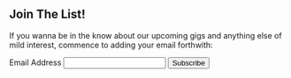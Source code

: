 <h2>Join The List!</h2>

<p>If you wanna be in the know about our upcoming gigs and anything else of mild interest, commence to adding your email forthwith:</p>

<!-- Begin MailChimp Signup Form -->
<!--[if IE]>
<style type="text/css" media="screen">
	#mc_embed_signup fieldset {position: relative;}
	#mc_embed_signup legend {position: absolute; top: -1em; left: .2em;}
</style>
<![endif]--> 
<!--[if IE 7]>
<style type="text/css" media="screen">
	.mc-field-group {overflow:visible;}
</style>
<![endif]-->
<script type="text/javascript" src="http://ajax.googleapis.com/ajax/libs/jquery/1.2.6/jquery.min.js"></script>
<script type="text/javascript" src="http://downloads.mailchimp.com/js/jquery.validate.js"></script>
<script type="text/javascript" src="http://downloads.mailchimp.com/js/jquery.form.js"></script>
<script type="text/javascript">
// delete this script tag and use a "div.mce_inline_error{ XXX !important}" selector
// or fill this in and it will be inlined when errors are generated
var mc_custom_error_style = '';
</script>
<div id="mc_embed_signup">
<form action="http://slipangle.us1.list-manage.com/subscribe/post?u=82d64e9b00696bee47429d1e8&id=469c259a7f" method="post" id="mc-embedded-subscribe-form" name="mc-embedded-subscribe-form" class="validate" target="_blank">
<div class="mc-field-group">
<label for="mce-EMAIL">Email Address
</label>
<input type="text" value="" name="EMAIL" class="required email" id="mce-EMAIL">
<input type="submit" value="Subscribe" name="subscribe" id="mc-embedded-subscribe" class="btn">
</div>
		<div id="mce-responses">
			<div class="response" id="mce-error-response" style="display:none"></div>
			<div class="response" id="mce-success-response" style="display:none"></div>
		</div>
	

</form>
</div>
<script type="text/javascript">
var fnames = new Array();var ftypes = new Array();fnames[0]='EMAIL';ftypes[0]='email';fnames[1]='FNAME';ftypes[1]='text';fnames[2]='LNAME';ftypes[2]='text';var err_style = '';
try{
    err_style = mc_custom_error_style;
} catch(e){
    err_style = 'margin: 1em 0 0 0; padding: 1em 0.5em 0.5em 0.5em; background: rgb(255, 238, 238) none repeat scroll 0% 0%; font-weight: bold; float: left; z-index: 1; width: 80%; -moz-background-clip: -moz-initial; -moz-background-origin: -moz-initial; -moz-background-inline-policy: -moz-initial; color: rgb(255, 0, 0);';
}
var mce_jQuery = jQuery.noConflict();
mce_jQuery(document).ready( function($) {
  var options = { errorClass: 'mce_inline_error', errorElement: 'div', errorStyle: err_style, onkeyup: function(){}, onfocusout:function(){}, onblur:function(){}  };
  var mce_validator = mce_jQuery("#mc-embedded-subscribe-form").validate(options);
  options = { url: 'http://slipangle.us1.list-manage.com/subscribe/post-json?u=82d64e9b00696bee47429d1e8&id=469c259a7f&c=?', type: 'GET', dataType: 'json', contentType: "application/json; charset=utf-8",
                beforeSubmit: function(){
                    mce_jQuery('#mce_tmp_error_msg').remove();
                    mce_jQuery('.datefield','#mc_embed_signup').each(
                        function(){
                            var txt = 'filled';
                            var fields = new Array();
                            var i = 0;
                            mce_jQuery(':text', this).each(
                                function(){
                                    fields[i] = this;
                                    i++;
                                });
                            mce_jQuery(':hidden', this).each(
                                function(){
                                	if ( fields[0].value=='MM' && fields[1].value=='DD' && fields[2].value=='YYYY' ){
                                		this.value = '';
									} else if ( fields[0].value=='' && fields[1].value=='' && fields[2].value=='' ){
                                		this.value = '';
									} else {
	                                    this.value = fields[0].value+'/'+fields[1].value+'/'+fields[2].value;
	                                }
                                });
                        });
                    return mce_validator.form();
                }, 
                success: mce_success_cb
            };
  mce_jQuery('#mc-embedded-subscribe-form').ajaxForm(options);

});
function mce_success_cb(resp){
    mce_jQuery('#mce-success-response').hide();
    mce_jQuery('#mce-error-response').hide();
    if (resp.result=="success"){
        mce_jQuery('#mce-'+resp.result+'-response').show();
        mce_jQuery('#mce-'+resp.result+'-response').html(resp.msg);
        mce_jQuery('#mc-embedded-subscribe-form').each(function(){
            this.reset();
    	});
    } else {
        var index = -1;
        var msg;
        try {
            var parts = resp.msg.split(' - ',2);
            if (parts[1]==undefined){
                msg = resp.msg;
            } else {
                i = parseInt(parts[0]);
                if (i.toString() == parts[0]){
                    index = parts[0];
                    msg = parts[1];
                } else {
                    index = -1;
                    msg = resp.msg;
                }
            }
        } catch(e){
            index = -1;
            msg = resp.msg;
        }
        try{
            if (index== -1){
                mce_jQuery('#mce-'+resp.result+'-response').show();
                mce_jQuery('#mce-'+resp.result+'-response').html(msg);            
            } else {
                err_id = 'mce_tmp_error_msg';
                html = '<div id="'+err_id+'" style="'+err_style+'"> '+msg+'</div>';
                
                var input_id = '#mc_embed_signup';
                var f = mce_jQuery(input_id);
                if (ftypes[index]=='address'){
                    input_id = '#mce-'+fnames[index]+'-addr1';
                    f = mce_jQuery(input_id).parent().parent().get(0);
                } else if (ftypes[index]=='date'){
                    input_id = '#mce-'+fnames[index]+'-month';
                    f = mce_jQuery(input_id).parent().parent().get(0);
                } else {
                    input_id = '#mce-'+fnames[index];
                    f = mce_jQuery().parent(input_id).get(0);
                }
                if (f){
                    mce_jQuery(f).append(html);
                    mce_jQuery(input_id).focus();
                } else {
                    mce_jQuery('#mce-'+resp.result+'-response').show();
                    mce_jQuery('#mce-'+resp.result+'-response').html(msg);
                }
            }
        } catch(e){
            mce_jQuery('#mce-'+resp.result+'-response').show();
            mce_jQuery('#mce-'+resp.result+'-response').html(msg);
        }
    }
}
</script>
<!--End mc_embed_signup-->